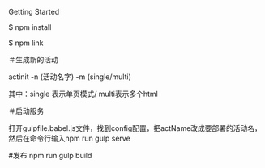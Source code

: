 Getting Started

$ npm install 

$ npm link

＃生成新的活动

actinit -n (活动名字) -m (single/multi)

其中：single 表示单页模式/ multi表示多个html

＃启动服务

打开gulpfile.babel.js文件，找到config配置，把actName改成要部署的活动名，然后在命令行输入npm run gulp serve

#发布
npm run gulp build


